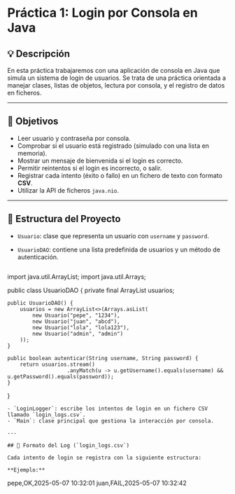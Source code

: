 # Práctica 1: Login por Consola en Java

## 💡 Descripción

En esta práctica trabajaremos con una aplicación de consola en Java que simula un sistema de login de usuarios. Se trata de una práctica orientada a manejar clases, listas de objetos, lectura por consola, y el registro de datos en ficheros.

---

## 🎯 Objetivos

- Leer usuario y contraseña por consola.
- Comprobar si el usuario está registrado (simulado con una lista en memoria).
- Mostrar un mensaje de bienvenida si el login es correcto.
- Permitir reintentos si el login es incorrecto, o salir.
- Registrar cada intento (éxito o fallo) en un fichero de texto con formato **CSV**.
- Utilizar la API de ficheros `java.nio`.

---

## 🧱 Estructura del Proyecto

- `Usuario`: clase que representa un usuario con `username` y `password`.
- `UsuarioDAO`: contiene una lista predefinida de usuarios y un método de autenticación.

  ```
import java.util.ArrayList;
import java.util.Arrays;

public class UsuarioDAO {
    private final ArrayList<Usuario> usuarios;

    public UsuarioDAO() {
        usuarios = new ArrayList<>(Arrays.asList(
            new Usuario("pepe", "1234"),
            new Usuario("juan", "abcd"),
            new Usuario("lola", "lola123"),
            new Usuario("admin", "admin")
        ));
    }

    public boolean autenticar(String username, String password) {
        return usuarios.stream()
                       .anyMatch(u -> u.getUsername().equals(username) && u.getPassword().equals(password));
    }
}  
  ```
- `LoginLogger`: escribe los intentos de login en un fichero CSV llamado `login_logs.csv`.
- `Main`: clase principal que gestiona la interacción por consola.

---

## 📝 Formato del Log (`login_logs.csv`)

Cada intento de login se registra con la siguiente estructura:

**Ejemplo:**
```
pepe,OK,2025-05-07 10:32:01
juan,FAIL,2025-05-07 10:32:42
```
